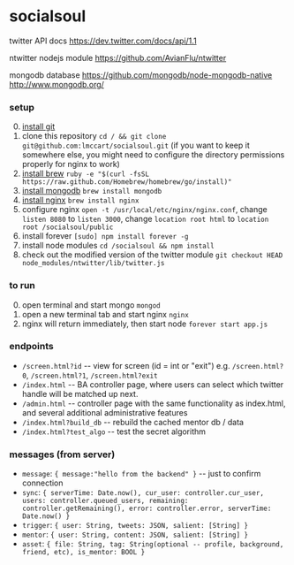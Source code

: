 socialsoul
==========

twitter API docs
https://dev.twitter.com/docs/api/1.1

ntwitter nodejs module
https://github.com/AvianFlu/ntwitter

mongodb database
https://github.com/mongodb/node-mongodb-native
http://www.mongodb.org/

### setup

0. [install git](http://git-scm.com/downloads)
0. clone this repository `cd / && git clone git@github.com:lmccart/socialsoul.git` (if you want to keep it somewhere else, you might need to configure the directory permissions properly for nginx to work)
0. [install brew](http://brew.sh/) `ruby -e "$(curl -fsSL https://raw.github.com/Homebrew/homebrew/go/install)"`
0. [install mongodb](http://docs.mongodb.org/manual/tutorial/install-mongodb-on-os-x/) `brew install mongodb`
0. [install nginx](http://learnaholic.me/2012/10/10/installing-nginx-in-mac-os-x-mountain-lion/) `brew install nginx`
0. configure nginx `open -t /usr/local/etc/nginx/nginx.conf`, change `listen 8080` to `listen 3000`, change `location root html` to `location root /socialsoul/public`
0. install forever `[sudo] npm install forever -g`
0. install node modules `cd /socialsoul && npm install`
0. check out the modified version of the twitter module `git checkout HEAD node_modules/ntwitter/lib/twitter.js`

### to run
0. open terminal and start mongo `mongod`
0. open a new terminal tab and start nginx `nginx`
0. nginx will return immediately, then start node `forever start app.js`

### endpoints

* ```/screen.html?id``` -- view for screen (id = int or "exit")
	e.g. `/screen.html?0`, `/screen.html?1`, `/screen.html?exit`
* ```/index.html``` -- BA controller page, where users can select
	which twitter handle will be matched up next.
* `/admin.html` -- controller page with the same functionality as index.html,
	and several additional administrative features
* ```/index.html?build_db``` -- rebuild the cached mentor db / data
* ```/index.html?test_algo``` -- test the secret algorithm



### messages (from server)

* `message`: `{ message:"hello from the backend" }` -- just to confirm connection
* `sync`: `{ serverTime: Date.now(), cur_user: controller.cur_user, users: controller.queued_users, remaining: controller.getRemaining(), error: controller.error, serverTime: Date.now() }`
* `trigger`: `{ user: String, tweets: JSON, salient: [String] }`
* `mentor`: `{ user: String, content: JSON, salient: [String] }`
* `asset`: `{ file: String, tag: String(optional -- profile, background, friend, etc), is_mentor: BOOL }`






